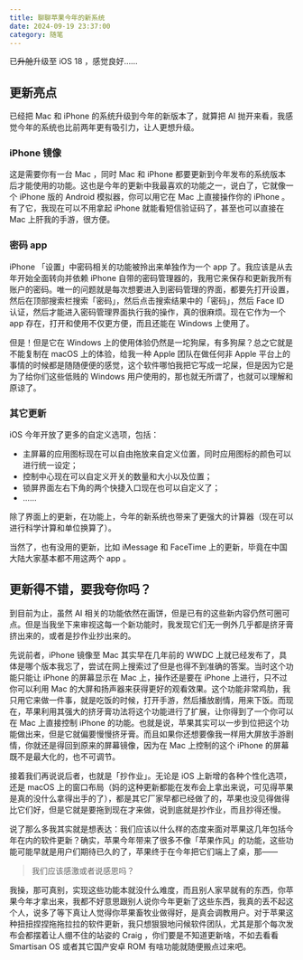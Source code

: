 ```yaml
---
title: 聊聊苹果今年的新系统
date: 2024-09-19 23:37:00
category: 随笔
---
```

已~~升舱~~升级至 iOS 18 ，感觉良好……

<!-- more -->

## 更新亮点

已经把 Mac 和 iPhone 的系统升级到今年的新版本了，就算把 AI 抛开来看，我感觉今年的系统也比前两年更有吸引力，让人更想升级。

### iPhone 镜像

这是需要你有一台 Mac ，同时 Mac 和 iPhone 都要更新到今年发布的系统版本后才能使用的功能。这也是今年的更新中我最喜欢的功能之一，说白了，它就像一个 iPhone 版的 Android 模拟器，你可以用它在 Mac 上直接操作你的 iPhone 。有了它，我现在可以不用拿起 iPhone 就能看短信验证码了，甚至也可以直接在 Mac 上肝我的手游，很方便。

### 密码 app

iPhone 「设置」中密码相关的功能被拎出来单独作为一个 app 了。我应该是从去年开始全面转向并依赖 iPhone 自带的密码管理器的，我用它来保存和更新我所有账户的密码。唯一的问题就是每次想要进入到密码管理的界面，都要先打开设置，然后在顶部搜索栏搜索「密码」，然后点击搜索结果中的「密码」，然后 Face ID 认证，然后才能进入密码管理界面执行我的操作，真的很麻烦。现在它作为一个 app 存在，打开和使用不仅更方便，而且还能在 Windows 上使用了。

但是！但是它在 Windows 上的使用体验仍然是一坨狗屎，有多狗屎？总之它就是不能复制在 macOS 上的体验，给我一种 Apple 团队在做任何非 Apple 平台上的事情的时候都是随随便便的感觉，这个软件哪怕我把它写成一坨屎，但是因为它是为了给你们这些低贱的 Windows 用户使用的，那也就无所谓了，也就可以理解和原谅了。

### 其它更新

iOS 今年开放了更多的自定义选项，包括：
- 主屏幕的应用图标现在可以自由拖放来自定义位置，同时应用图标的颜色可以进行统一设定；
- 控制中心现在可以自定义开关的数量和大小以及位置；
- 锁屏界面左右下角的两个快捷入口现在也可以自定义了；
- ……

除了界面上的更新，在功能上，今年的新系统也带来了更强大的计算器（现在可以进行科学计算和单位换算了）。

当然了，也有没用的更新，比如 iMessage 和 FaceTime 上的更新，毕竟在中国大陆大家基本都不用这两个 app 。

## 更新得不错，要我夸你吗？

到目前为止，虽然 AI 相关的功能依然在画饼，但是已有的这些新内容仍然可圈可点。但是当我坐下来审视这每一个新功能时，我发现它们无一例外几乎都是挤牙膏挤出来的，或者是抄作业抄出来的。

先说前者，iPhone 镜像至 Mac 其实早在几年前的 WWDC 上就已经发布了，具体是哪个版本我忘了，尝试在网上搜索过了但是也得不到准确的答案。当时这个功能只能让 iPhone 的屏幕显示在 Mac 上，操作还是要在 iPhone 上进行，只不过你可以利用 Mac 的大屏和扬声器来获得更好的观看效果。这个功能非常鸡肋，我只用它来做一件事，就是吃饭的时候，打开手游，然后播放剧情，用来下饭。而现在，苹果利用其强大的挤牙膏功法将这个功能进行了扩展，让你得到了一个你可以在 Mac 上直接控制 iPhone 的功能。也就是说，苹果其实可以一步到位把这个功能做出来，但是它就偏要慢慢挤牙膏。而且如果你还想要像我一样用大屏放手游剧情，你就还是得回到原来的屏幕镜像，因为在 Mac 上控制的这个 iPhone 的屏幕既不是最大化的，也不可调节。

接着我们再说说后者，也就是「抄作业」。无论是 iOS 上新增的各种个性化选项，还是 macOS 上的窗口布局（妈的这种更新都能在发布会上拿出来说，可见得苹果是真的没什么拿得出手的了），都是其它厂家早都已经做了的，苹果也没见得做得比它们好，但是它就是要拖到现在才来做，说到底就是抄作业，而且抄得还慢。

说了那么多我其实就是想表达：我们应该以什么样的态度来面对苹果这几年包括今年在内的软件更新？确实，苹果今年带来了很多不像「苹果作风」的功能，这些功能可能早就是用户们期待已久的了，苹果终于在今年把它们端上了桌，那——

> 我们应该感激或者说感恩吗？

我操，那可真别，实现这些功能本就没什么难度，而且别人家早就有的东西，你苹果今年才拿出来，我都不好意思跟别人说你今年更新了这些东西，我真的丢不起这个人，说多了等下真让人觉得你苹果畜牧业做得好，是真会调教用户。对于苹果这种扭扭捏捏拖拖拉拉的软件更新，我只想狠狠地问候软件团队，尤其是那个每次发布会都摆着让人绷不住的站姿的 Craig ，你们要是不知道更新啥，不如去看看 Smartisan OS 或者其它国产安卓 ROM 有啥功能就随便搬点过来吧。
